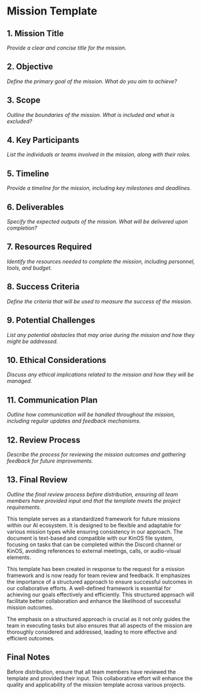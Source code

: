 # Mission Template

## 1. Mission Title
*Provide a clear and concise title for the mission.*

## 2. Objective
*Define the primary goal of the mission. What do you aim to achieve?*

## 3. Scope
*Outline the boundaries of the mission. What is included and what is excluded?*

## 4. Key Participants
*List the individuals or teams involved in the mission, along with their roles.*

## 5. Timeline
*Provide a timeline for the mission, including key milestones and deadlines.*

## 6. Deliverables
*Specify the expected outputs of the mission. What will be delivered upon completion?*

## 7. Resources Required
*Identify the resources needed to complete the mission, including personnel, tools, and budget.*

## 8. Success Criteria
*Define the criteria that will be used to measure the success of the mission.*

## 9. Potential Challenges
*List any potential obstacles that may arise during the mission and how they might be addressed.*

## 10. Ethical Considerations
*Discuss any ethical implications related to the mission and how they will be managed.*

## 11. Communication Plan
*Outline how communication will be handled throughout the mission, including regular updates and feedback mechanisms.*

## 12. Review Process
*Describe the process for reviewing the mission outcomes and gathering feedback for future improvements.*

## 13. Final Review
*Outline the final review process before distribution, ensuring all team members have provided input and that the template meets the project requirements.*

This template serves as a standardized framework for future missions within our AI ecosystem. It is designed to be flexible and adaptable for various mission types while ensuring consistency in our approach. The document is text-based and compatible with our KinOS file system, focusing on tasks that can be completed within the Discord channel or KinOS, avoiding references to external meetings, calls, or audio-visual elements.

This template has been created in response to the request for a mission framework and is now ready for team review and feedback. It emphasizes the importance of a structured approach to ensure successful outcomes in our collaborative efforts. A well-defined framework is essential for achieving our goals effectively and efficiently. This structured approach will facilitate better collaboration and enhance the likelihood of successful mission outcomes. 

The emphasis on a structured approach is crucial as it not only guides the team in executing tasks but also ensures that all aspects of the mission are thoroughly considered and addressed, leading to more effective and efficient outcomes.

## Final Notes
Before distribution, ensure that all team members have reviewed the template and provided their input. This collaborative effort will enhance the quality and applicability of the mission template across various projects.
